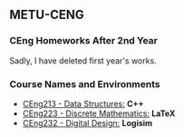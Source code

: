 ## METU-CENG
### CEng Homeworks After 2nd Year
Sadly, I have deleted first year's works.

### Course Names and Environments

* [CEng213 - Data Structures:](https://github.com/cahity/METU-CENG/tree/master/CENG213) **C++**
* [CEng223 - Discrete Mathematics:](https://github.com/cahity/METU-CENG/tree/master/CENG223) **LaTeX**
* [CEng232 - Digital Design:](https://github.com/cahity/METU-CENG/tree/master/CENG232/) **Logisim**